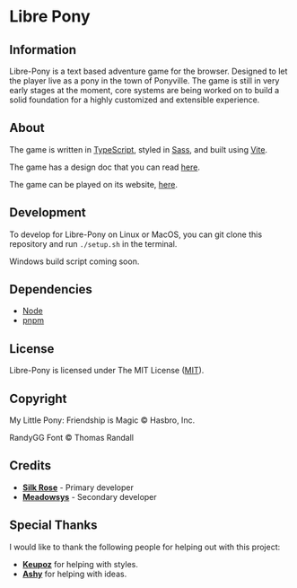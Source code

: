 # Libre Pony

## Information

Libre-Pony is a text based adventure game for the browser.
Designed to let the player live as a pony in the town of Ponyville.
The game is still in very early stages at the moment,
core systems are being worked on to build a solid foundation for a highly customized and extensible experience.

## About

The game is written in [TypeScript], styled in [Sass], and built using [Vite].

The game has a design doc that you can read [here][design-doc].

The game can be played on its website, [here][site].

## Development
To develop for Libre-Pony on Linux or MacOS, you can git clone this repository and run `./setup.sh` in the terminal.

Windows build script coming soon.

## Dependencies
- [Node]
- [pnpm]

## License

Libre-Pony is licensed under The MIT License ([MIT]).

## Copyright

My Little Pony: Friendship is Magic © Hasbro, Inc.

RandyGG Font © Thomas Randall

## Credits
- **[Silk Rose]** - Primary developer
- **[Meadowsys]** - Secondary developer

## Special Thanks
I would like to thank the following people for helping out with this project:
- **[Keupoz]** for helping with styles.
- **[Ashy]** for helping with ideas.

[design-doc]: ./design-docs/librepony_design_document.md

[site]: https://librepony.com/

[Node]: https://nodejs.org/ "Nodejs"
[pnpm]: https://pnpm.io/ "pnpm"

[Typescript]: https://www.typescriptlang.org/

[Sass]: https://sass-lang.com/

[Vite]: https://vitejs.dev/

[MIT]: ./LICENSE

[Silk Rose]: https://github.com/SilkRose "GitHub"
[Meadowsys]: https://github.com/Meadowsys "GitHub"
[Keupoz]: https://github.com/keupoz "GitHub"
[Ashy]: https://github.com/ashy1227 "GitHub"
